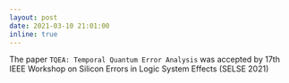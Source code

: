 ```yaml
---
layout: post
date: 2021-03-10 21:01:00
inline: true
---
```


The paper `TQEA: Temporal Quantum Error Analysis` was accepted by 17th IEEE Workshop on Silicon Errors in Logic System Effects (SELSE 2021)
